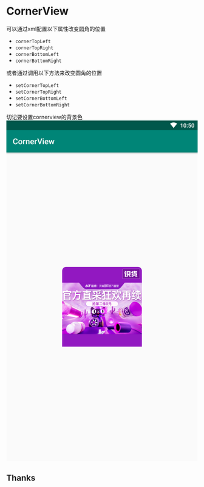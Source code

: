 # CornerView
可以通过xml配置以下属性改变圆角的位置
 - `cornerTopLeft`
 - `cornerTopRight`
 - `cornerBottomLeft`
 - `cornerBottomRight`
 
 或者通过调用以下方法来改变圆角的位置
 - `setCornerTopLeft`
 - `setCornerTopRight`
 - `setCornerBottomLeft`
 - `setCornerBottomRight`
 
 
 切记要设置cornerview的背景色
![image](https://github.com/iehshx/CornerView/blob/master/device-2019-06-21-105048.png)

## Thanks

